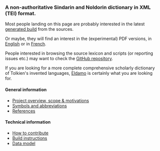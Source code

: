 ### A non-authoritative Sindarin and Noldorin dictionary in XML (TEI) format.

Most people landing on this page are probably interested in the latest [generated build](dict-sd.html) from the sources.

Or maybe, they will find an interest in the (experimental) PDF versions, in [English](sile-sd-en.pdf)
or in [French](sile-sd-fr.pdf).

People interested in browsing the source lexicon and scripts (or reporting issues etc.) may want to check the [GitHub repository](https://github.com/Omikhleia/sindict).

If you are looking for a more complete comprehensive scholarly dictionary of Tolkien's invented languages, [Eldamo](https://github.com/pfstrack/eldamo)
is certainly what you are looking for.

#### General information

- [Project overview, scope & motivations](manual/SCOPE_MOTIVATIONS.md)
- [Symbols and abbreviations](manual/ABBREVIATIONS.md)
- [References](manual/REFERENCES.md)

#### Technical information

- [How to contribute](manual/HOWTO.md)
- [Build instructions](manual/BUILDING.md)
- [Data model](manual/DATA_MODEL.md)
